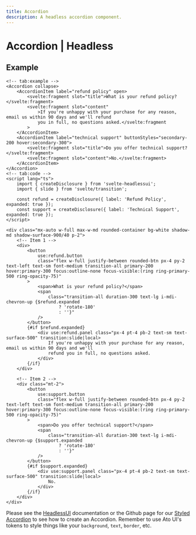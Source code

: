 ```yaml
---
title: Accordion
description: A headless accordion component.
---
```


<script>
    import Accordion from '$lib/components/accordion/Accordion.svelte';
    import AccordionItem from '$lib/components/accordion/AccordionItem.svelte';
</script>

# Accordion | Headless

## Example

```svelte example title="+page.svelte" height="h-80"
<!-- tab:example -->
<Accordion collapse>
	<AccordionItem label="refund policy" open>
		<svelte:fragment slot="title">What is your refund policy?</svelte:fragment>
		<svelte:fragment slot="content"
			>If you're unhappy with your purchase for any reason, email us within 90 days and we'll refund
			you in full, no questions asked.</svelte:fragment
		>
	</AccordionItem>
	<AccordionItem label="technical support" buttonStyles="secondary-200 hover:secondary-300">
		<svelte:fragment slot="title">Do you offer technical support?</svelte:fragment>
		<svelte:fragment slot="content">No.</svelte:fragment>
	</AccordionItem>
</Accordion>
<!-- tab:code -->
<script lang="ts">
	import { createDisclosure } from 'svelte-headlessui';
	import { slide } from 'svelte/transition';

	const refund = createDisclosure({ label: 'Refund Policy', expanded: true });
	const support = createDisclosure({ label: 'Technical Support', expanded: true });
</script>

<div class="mx-auto w-full max-w-md rounded-container bg-white shadow-md shadow-surface-900/40 p-2">
    <!-- Item 1 -->
	<div>
		<button
			use:refund.button
			class="flex w-full justify-between rounded-btn px-4 py-2 text-left text-sm font-medium transition-all primary-200 hover:primary-300 focus:outline-none focus-visible:(ring ring-primary-500 ring-opacity-75)"
		>
			<span>What is your refund policy?</span>
			<span
				class="transition-all duration-300 text-lg i-mdi-chevron-up {$refund.expanded
					? 'rotate-180'
					: ''}"
			/>
		</button>
		{#if $refund.expanded}
			<div use:refund.panel class="px-4 pt-4 pb-2 text-sm text-surface-500" transition:slide|local>
				If you're unhappy with your purchase for any reason, email us within 90 days and we'll
				refund you in full, no questions asked.
			</div>
		{/if}
	</div>

    <!-- Item 2 -->
	<div class="mt-2">
		<button
			use:support.button
			class="flex w-full justify-between rounded-btn px-4 py-2 text-left text-sm font-medium transition-all primary-200 hover:primary-300 focus:outline-none focus-visible:(ring ring-primary-500 ring-opacity-75)"
		>
			<span>Do you offer technical support?</span>
			<span
				class="transition-all duration-300 text-lg i-mdi-chevron-up {$support.expanded
					? 'rotate-180'
					: ''}"
			/>
		</button>
		{#if $support.expanded}
			<div use:support.panel class="px-4 pt-4 pb-2 text-sm text-surface-500" transition:slide|local>
				No.
			</div>
		{/if}
	</div>
</div>
```

Please see the [HeadlessUI](https://captaincodeman.github.io/svelte-headlessui/disclosure/) documentation or the Github page for our [Styled Accordion](https://github.com/bennymi/ato-ui/blob/main/src/lib/components/accordion/Accordion.svelte) to see how to create an Accordion. Remember to use Ato UI's tokens to style things like your `background`, `text`, `border`, etc.

